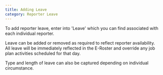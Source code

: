 ```yaml
---
title: Adding Leave
category: Reporter Leave
---
```

To add reporter leave, enter into 'Leave' which you can find associated with each individual reporter. 

Leave can be added or removed as required to reflect reporter availability. All leave will be immediately reflected in the E-Roster and override any job plan activities scheduled for that day. 

Type and length of leave can also be captured depending on individual circumstance.
